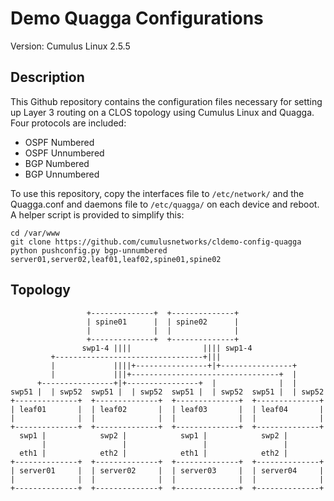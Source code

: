Demo Quagga Configurations
==========================
Version: Cumulus Linux 2.5.5


Description
-----------
This Github repository contains the configuration files necessary for setting
up Layer 3 routing on a CLOS topology using Cumulus Linux and Quagga. Four
protocols are included:

 * OSPF Numbered
 * OSPF Unnumbered
 * BGP Numbered
 * BGP Unnumbered

To use this repository, copy the interfaces file to `/etc/network/` and the
Quagga.conf and daemons file to `/etc/quagga/` on each device and reboot. A
helper script is provided to simplify this:

    cd /var/www
    git clone https://github.com/cumulusnetworks/cldemo-config-quagga
    python pushconfig.py bgp-unnumbered server01,server02,leaf01,leaf02,spine01,spine02


Topology
--------
                     +--------------+  +--------------+
                     | spine01      |  | spine02      |
                     |              |  |              |
                     +--------------+  +--------------+
                    swp1-4 ||||                |||| swp1-4
             +---------------------------------+|||
             |             ||||+----------------+|+----------------+
             |             |||+---------------------------------+  |
          +----------------+|+----------------+  |              |  |
    swp51 |  | swp52  swp51 |  | swp52  swp51 |  | swp52  swp51 |  | swp52
    +--------------+  +--------------+  +--------------+  +--------------+
    | leaf01       |  | leaf02       |  | leaf03       |  | leaf04       |
    |              |  |              |  |              |  |              |
    +--------------+  +--------------+  +--------------+  +--------------+
      swp1 |            swp2 |            swp1 |            swp2 |
           |                 |                 |                 |
      eth1 |            eth2 |            eth1 |            eth2 |
    +--------------+  +--------------+  +--------------+  +--------------+
    | server01     |  | server02     |  | server03     |  | server04     |
    |              |  |              |  |              |  |              |
    +--------------+  +--------------+  +--------------+  +--------------+
